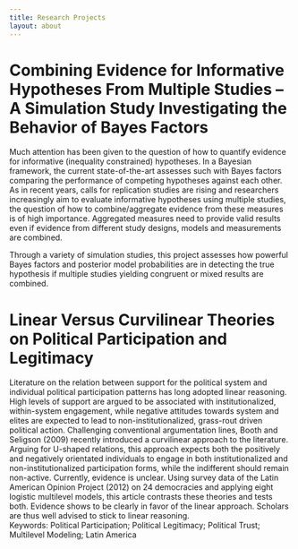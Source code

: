 ```yaml
---
title: Research Projects
layout: about
---
```


# Combining Evidence for Informative Hypotheses From Multiple Studies – A Simulation Study Investigating the Behavior of Bayes Factors
Much attention has been given to the question of how to quantify evidence for informative (inequality constrained) hypotheses. In a Bayesian framework, the current state-of-the-art assesses such with Bayes factors comparing the performance of competing hypotheses against each other. As in recent years, calls for replication studies are rising and researchers increasingly aim to evaluate informative hypotheses using multiple studies, the question of how to combine/aggregate evidence from these measures is of high importance. Aggregated measures need to provide valid results even if evidence from different study designs, models and measurements are combined.

Through a variety of simulation studies, this project assesses how powerful Bayes factors and posterior model probabilities are in detecting the true hypothesis if multiple studies yielding congruent or mixed results are combined.

# Linear Versus Curvilinear Theories on Political Participation and Legitimacy
Literature on the relation between support for the political system and individual political participation patterns has long adopted 
linear reasoning. High levels of support are argued to be associated with institutionalized, within-system engagement, 
while negative attitudes towards system and elites are expected to lead to non-institutionalized, grass-rout driven political action. 
Challenging conventional argumentation lines, Booth and Seligson (2009) recently introduced a curvilinear approach to the literature.
Arguing for U-shaped relations, this approach expects both the positively and negatively orientated individuals to engage in both 
institutionalized and non-institutionalized participation forms, while the indifferent should remain non-active. 
Currently, evidence is unclear. Using survey data of the Latin American Opinion Project (2012) on 24 democracies and 
applying eight logistic multilevel models, this article contrasts these theories and tests both. 
Evidence shows to be clearly in favor of the linear approach. Scholars are thus well advised to stick to linear reasoning.	
Keywords: Political Participation; Political Legitimacy; Political Trust; Multilevel Modeling; Latin America
